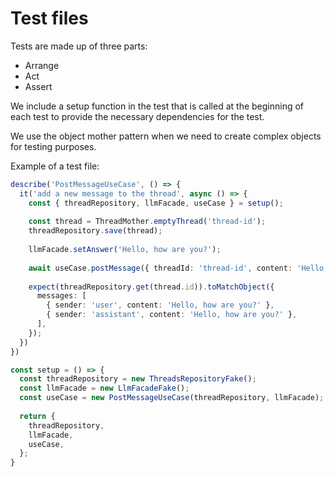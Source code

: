 # Test files

Tests are made up of three parts:
- Arrange
- Act
- Assert

We include a setup function in the test that is called at the beginning of each test to provide
the necessary dependencies for the test.

We use the object mother pattern when we need to create complex objects for testing purposes.

Example of a test file:

```typescript
describe('PostMessageUseCase', () => {
  it('add a new message to the thread', async () => {
    const { threadRepository, llmFacade, useCase } = setup();
    
    const thread = ThreadMother.emptyThread('thread-id');
    threadRepository.save(thread);
    
    llmFacade.setAnswer('Hello, how are you?');
    
    await useCase.postMessage({ threadId: 'thread-id', content: 'Hello, how are you?' });
    
    expect(threadRepository.get(thread.id)).toMatchObject({
      messages: [
        { sender: 'user', content: 'Hello, how are you?' },
        { sender: 'assistant', content: 'Hello, how are you?' },
      ],
    });
  })
})

const setup = () => {
  const threadRepository = new ThreadsRepositoryFake();
  const llmFacade = new LlmFacadeFake();
  const useCase = new PostMessageUseCase(threadRepository, llmFacade);
  
  return {
    threadRepository,
    llmFacade,
    useCase,
  };
}
```
